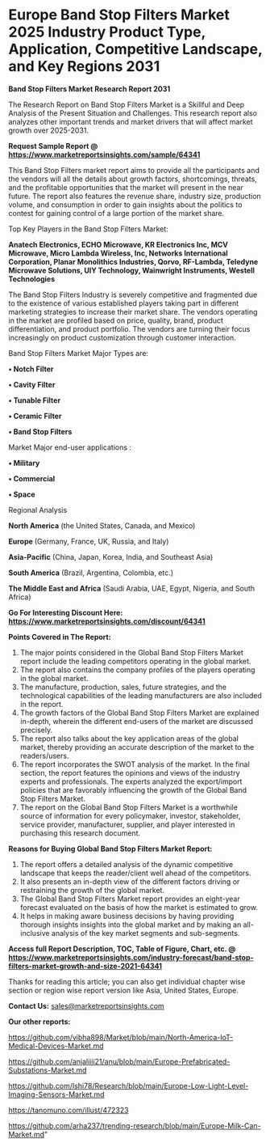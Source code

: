 # Europe Band Stop Filters Market 2025 Industry Product Type, Application, Competitive Landscape, and Key Regions 2031

<strong>Band Stop Filters Market Research Report 2031</strong>

The Research Report on Band Stop Filters Market is a Skillful and Deep Analysis of the Present Situation and Challenges. This research report also analyzes other important trends and market drivers that will affect market growth over 2025-2031.

<strong>Request Sample Report @ <a href=https://www.marketreportsinsights.com/sample/64341>https://www.marketreportsinsights.com/sample/64341</a></strong>

This Band Stop Filters market report aims to provide all the participants and the vendors will all the details about growth factors, shortcomings, threats, and the profitable opportunities that the market will present in the near future. The report also features the revenue share, industry size, production volume, and consumption in order to gain insights about the politics to contest for gaining control of a large portion of the market share.

Top Key Players in the Band Stop Filters Market:

<strong>Anatech Electronics, ECHO Microwave, KR Electronics Inc, MCV Microwave, Micro Lambda Wireless, Inc, Networks International Corporation, Planar Monolithics Industries, Qorvo, RF-Lambda, Teledyne Microwave Solutions, UIY Technology, Wainwright Instruments, Westell Technologies</strong>

The Band Stop Filters Industry is severely competitive and fragmented due to the existence of various established players taking part in different marketing strategies to increase their market share. The vendors operating in the market are profiled based on price, quality, brand, product differentiation, and product portfolio. The vendors are turning their focus increasingly on product customization through customer interaction.

Band Stop Filters Market Major Types are:

<strong>• Notch Filter

• Cavity Filter

• Tunable Filter

• Ceramic Filter

• Band Stop Filters</strong>

Market Major end-user applications :

<strong>• Military

• Commercial

• Space</strong>

Regional Analysis

</u><strong><b>North America</b></strong> (the United States, Canada, and Mexico)

<strong><b>Europe </b></strong>(Germany, France, UK, Russia, and Italy)

<strong><b>Asia-Pacific</b></strong> (China, Japan, Korea, India, and Southeast Asia)

<strong><b>South America</b></strong> (Brazil, Argentina, Colombia, etc.)

<strong><b>The Middle East and Africa</b></strong> (Saudi Arabia, UAE, Egypt, Nigeria, and South Africa)

<strong>Go For Interesting Discount Here: <a href=https://www.marketreportsinsights.com/discount/64341>https://www.marketreportsinsights.com/discount/64341</a></strong>

<strong>Points Covered in The Report:</strong>
<ol>
  <li>The major points considered in the Global Band Stop Filters Market report include the leading competitors operating in the global market.</li>
  <li>The report also contains the company profiles of the players operating in the global market.</li>
  <li>The manufacture, production, sales, future strategies, and the technological capabilities of the leading manufacturers are also included in the report.</li>
  <li>The growth factors of the Global Band Stop Filters Market are explained in-depth, wherein the different end-users of the market are discussed precisely.</li>
  <li>The report also talks about the key application areas of the global market, thereby providing an accurate description of the market to the readers/users.</li>
  <li>The report incorporates the SWOT analysis of the market. In the final section, the report features the opinions and views of the industry experts and professionals. The experts analyzed the export/import policies that are favorably influencing the growth of the Global Band Stop Filters Market.</li>
  <li>The report on the Global Band Stop Filters Market is a worthwhile source of information for every policymaker, investor, stakeholder, service provider, manufacturer, supplier, and player interested in purchasing this research document.</li>
</ol>
<strong>Reasons for Buying Global Band Stop Filters Market Report:</strong>

<ol>
  <li>The report offers a detailed analysis of the dynamic competitive landscape that keeps the reader/client well ahead of the competitors.</li>
  <li>It also presents an in-depth view of the different factors driving or restraining the growth of the global market.</li>
  <li>The Global Band Stop Filters Market report provides an eight-year forecast evaluated on the basis of how the market is estimated to grow.</li>
  <li>It helps in making aware business decisions by having providing thorough insights insights into the global market and by making an all-inclusive analysis of the key market segments and sub-segments.</li>
</ol>
<strong>Access full Report Description, TOC, Table of Figure, Chart, etc. @ <a href=https://www.marketreportsinsights.com/industry-forecast/band-stop-filters-market-growth-and-size-2021-64341>https://www.marketreportsinsights.com/industry-forecast/band-stop-filters-market-growth-and-size-2021-64341</a></strong>


Thanks for reading this article; you can also get individual chapter wise section or region wise report version like Asia, United States, Europe.

<strong>Contact Us:</strong>
sales@marketreportsinsights.com

<strong>Our other reports:</strong>

<a href=https://github.com/vibha898/Market/blob/main/North-America-IoT-Medical-Devices-Market.md>https://github.com/vibha898/Market/blob/main/North-America-IoT-Medical-Devices-Market.md</a>

<a href=https://github.com/anjaliiii21/anu/blob/main/Europe-Prefabricated-Substations-Market.md>https://github.com/anjaliiii21/anu/blob/main/Europe-Prefabricated-Substations-Market.md</a>

<a href=https://github.com/Ishi78/Research/blob/main/Europe-Low-Light-Level-Imaging-Sensors-Market.md>https://github.com/Ishi78/Research/blob/main/Europe-Low-Light-Level-Imaging-Sensors-Market.md</a>

<a href=https://tanomuno.com/illust/472323>https://tanomuno.com/illust/472323</a>

<a href=https://github.com/arha237/trending-research/blob/main/Europe-Milk-Can-Market.md>https://github.com/arha237/trending-research/blob/main/Europe-Milk-Can-Market.md</a>"
